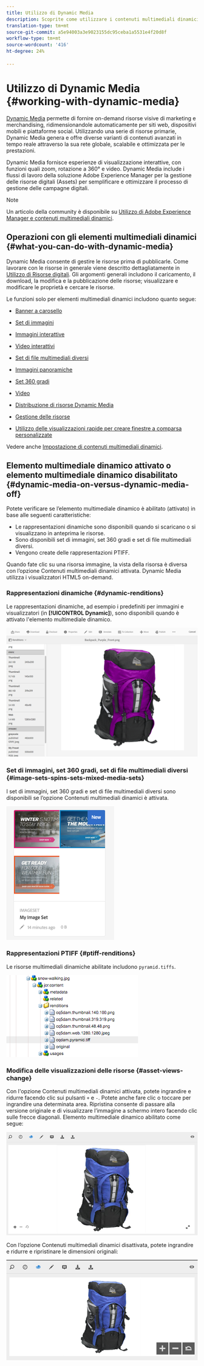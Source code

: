```yaml
---
title: Utilizzo di Dynamic Media
description: Scoprite come utilizzare i contenuti multimediali dinamici per distribuire risorse da utilizzare su siti Web, mobili e social network.
translation-type: tm+mt
source-git-commit: a5e94003a3e9023155dc95ceba1a5531e4f20d8f
workflow-type: tm+mt
source-wordcount: '416'
ht-degree: 24%

---
```



# Utilizzo di Dynamic Media {#working-with-dynamic-media}

[Dynamic Media](https://www.adobe.com/solutions/web-experience-management/dynamic-media.html) permette di fornire on-demand risorse visive di marketing e merchandising, ridimensionandole automaticamente per siti web, dispositivi mobili e piattaforme social. Utilizzando una serie di risorse primarie, Dynamic Media genera e offre diverse varianti di contenuti avanzati in tempo reale attraverso la sua rete globale, scalabile e ottimizzata per le prestazioni.

Dynamic Media fornisce esperienze di visualizzazione interattive, con funzioni quali zoom, rotazione a 360° e video. Dynamic Media include i flussi di lavoro della soluzione Adobe Experience Manager per la gestione delle risorse digitali (Assets) per semplificare e ottimizzare il processo di gestione delle campagne digitali.

>[!NOTE]
>
>Un articolo della community è disponibile su [Utilizzo di Adobe Experience Manager e contenuti multimediali dinamici](https://helpx.adobe.com/experience-manager/using/aem_dynamic_media.html).

## Operazioni con gli elementi multimediali dinamici {#what-you-can-do-with-dynamic-media}

Dynamic Media consente di gestire le risorse prima di pubblicarle. Come lavorare con le risorse in generale viene descritto dettagliatamente in [Utilizzo di Risorse digitali](/help/assets/manage-digital-assets.md). Gli argomenti generali includono il caricamento, il download, la modifica e la pubblicazione delle risorse; visualizzare e modificare le proprietà e cercare le risorse.

Le funzioni solo per elementi multimediali dinamici includono quanto segue:

* [Banner a carosello](carousel-banners.md)
* [Set di immagini](image-sets.md)
* [Immagini interattive](interactive-images.md)
* [Video interattivi](interactive-videos.md)
* [Set di file multimediali diversi](mixed-media-sets.md)
* [Immagini panoramiche](panoramic-images.md)

* [Set 360 gradi](spin-sets.md)
* [Video](video.md)
* [Distribuzione di risorse Dynamic Media](delivering-dynamic-media-assets.md)
* [Gestione delle risorse](managing-assets.md)
* [Utilizzo delle visualizzazioni rapide per creare finestre a comparsa personalizzate](custom-pop-ups.md)

Vedere anche [Impostazione di contenuti multimediali dinamici](administering-dynamic-media.md).

<!-- 

OBSOLETE UNTIL INTEGRATING SCENE7 TOPIC GETS A MAJOR UPDATE
>[!NOTE]
>
>To understand the differences between using Dynamic Media and integrating Dynamic Media Classic with AEM, see [Dynamic Media Classic integration versus Dynamic Media](/help/sites-cloud/administering/integrating-scene7.md#aem-scene-integration-versus-dynamic-media).

-->

## Elemento multimediale dinamico attivato o elemento multimediale dinamico disabilitato {#dynamic-media-on-versus-dynamic-media-off}

Potete verificare se l’elemento multimediale dinamico è abilitato (attivato) in base alle seguenti caratteristiche:

* Le rappresentazioni dinamiche sono disponibili quando si scaricano o si visualizzano in anteprima le risorse.
* Sono disponibili set di immagini, set 360 gradi e set di file multimediali diversi.
* Vengono create delle rappresentazioni PTIFF.

Quando fate clic su una risorsa immagine, la vista della risorsa è diversa con l’opzione Contenuti multimediali dinamici attivata. Dynamic Media utilizza i visualizzatori HTML5 on-demand.

### Rappresentazioni dinamiche {#dynamic-renditions}

Le rappresentazioni dinamiche, ad esempio i predefiniti per immagini e visualizzatori (in **[!UICONTROL Dynamic]**), sono disponibili quando è attivato l&#39;elemento multimediale dinamico.

![chlimage_1-358](assets/chlimage_1-358.png)

### Set di immagini, set 360 gradi, set di file multimediali diversi {#image-sets-spins-sets-mixed-media-sets}

I set di immagini, set 360 gradi e set di file multimediali diversi sono disponibili se l’opzione Contenuti multimediali dinamici è attivata.

![chlimage_1-359](assets/chlimage_1-359.png)

### Rappresentazioni PTIFF {#ptiff-renditions}

Le risorse multimediali dinamiche abilitate includono `pyramid.tiffs`.

![chlimage_1-360](assets/chlimage_1-360.png)

### Modifica delle visualizzazioni delle risorse {#asset-views-change}

Con l&#39;opzione Contenuti multimediali dinamici attivata, potete ingrandire e ridurre facendo clic sui pulsanti `+` e `-`. Potete anche fare clic o toccare per ingrandire una determinata area. Ripristina consente di passare alla versione originale e di visualizzare l’immagine a schermo intero facendo clic sulle frecce diagonali. Elemento multimediale dinamico abilitato come segue:

![chlimage_1-361](assets/chlimage_1-361.png)

Con l’opzione Contenuti multimediali dinamici disattivata, potete ingrandire e ridurre e ripristinare le dimensioni originali:

![chlimage_1-362](assets/chlimage_1-362.png)
